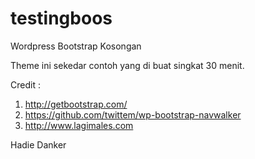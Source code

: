 testingboos
===========

Wordpress Bootstrap Kosongan

Theme ini sekedar contoh yang di buat singkat 30 menit.

Credit : 
1. http://getbootstrap.com/
2. https://github.com/twittem/wp-bootstrap-navwalker
3. http://www.lagimales.com


Hadie Danker
